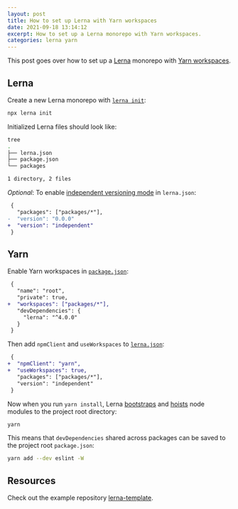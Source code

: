 ```yaml
---
layout: post
title: How to set up Lerna with Yarn workspaces
date: 2021-09-18 13:14:12
excerpt: How to set up a Lerna monorepo with Yarn workspaces.
categories: lerna yarn
---
```


This post goes over how to set up a [Lerna](https://lerna.js.org/) monorepo with [Yarn workspaces](https://classic.yarnpkg.com/en/docs/workspaces/).

## Lerna

Create a new Lerna monorepo with [`lerna init`](https://github.com/lerna/lerna/tree/main/libs/commands/init#readme):

```sh
npx lerna init
```

Initialized Lerna files should look like:

```sh
tree
.
├── lerna.json
├── package.json
└── packages

1 directory, 2 files
```

_Optional_: To enable [independent versioning mode](https://github.com/lerna/lerna#independent-mode) in `lerna.json`:

```diff
 {
   "packages": ["packages/*"],
-  "version": "0.0.0"
+  "version": "independent"
 }
```

## Yarn

Enable Yarn workspaces in [`package.json`](https://classic.yarnpkg.com/en/docs/workspaces/#toc-how-to-use-it):

```diff
 {
   "name": "root",
   "private": true,
+  "workspaces": ["packages/*"],
   "devDependencies": {
     "lerna": "^4.0.0"
   }
 }
```

Then add `npmClient` and `useWorkspaces` to [`lerna.json`](https://github.com/lerna/lerna#lernajson):

```diff
 {
+  "npmClient": "yarn",
+  "useWorkspaces": true,
   "packages": ["packages/*"],
   "version": "independent"
 }
```

Now when you run `yarn install`, Lerna [bootstraps](https://github.com/lerna/lerna/tree/main/libs/commands/bootstrap#readme) and [hoists](https://github.com/lerna/lerna/blob/main/doc/hoist.md#readme) node modules to the project root directory:

```sh
yarn
```

This means that `devDependencies` shared across packages can be saved to the project root `package.json`:

```sh
yarn add --dev eslint -W
```

## Resources

Check out the example repository [lerna-template](https://github.com/remarkablemark/lerna-template).
